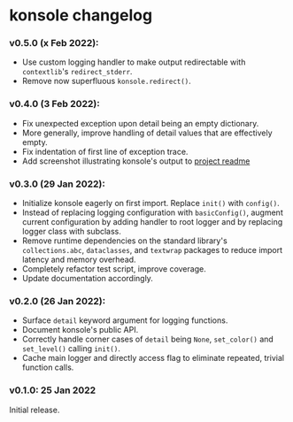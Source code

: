 # konsole changelog

### v0.5.0 (x Feb 2022):

  * Use custom logging handler to make output redirectable with `contextlib`'s
    `redirect_stderr`.
  * Remove now superfluous `konsole.redirect()`.

### v0.4.0 (3 Feb 2022):

  * Fix unexpected exception upon detail being an empty dictionary.
  * More generally, improve handling of detail values that are effectively empty.
  * Fix indentation of first line of exception trace.
  * Add screenshot illustrating konsole's output to [project readme](README.md)

### v0.3.0 (29 Jan 2022):

  * Initialize konsole eagerly on first import. Replace `init()` with `config()`.
  * Instead of replacing logging configuration with `basicConfig()`, augment
    current configuration by adding handler to root logger and by replacing
    logger class with subclass.
  * Remove runtime dependencies on the standard library's `collections.abc`,
    `dataclasses`, and `textwrap` packages to reduce import latency and memory
    overhead.
  * Completely refactor test script, improve coverage.
  * Update documentation accordingly.

### v0.2.0 (26 Jan 2022):

  * Surface `detail` keyword argument for logging functions.
  * Document konsole's public API.
  * Correctly handle corner cases of `detail` being `None`,
    `set_color()` and `set_level()` calling `init()`.
  * Cache main logger and directly access flag to eliminate repeated, trivial
    function calls.

### v0.1.0: 25 Jan 2022

Initial release.
